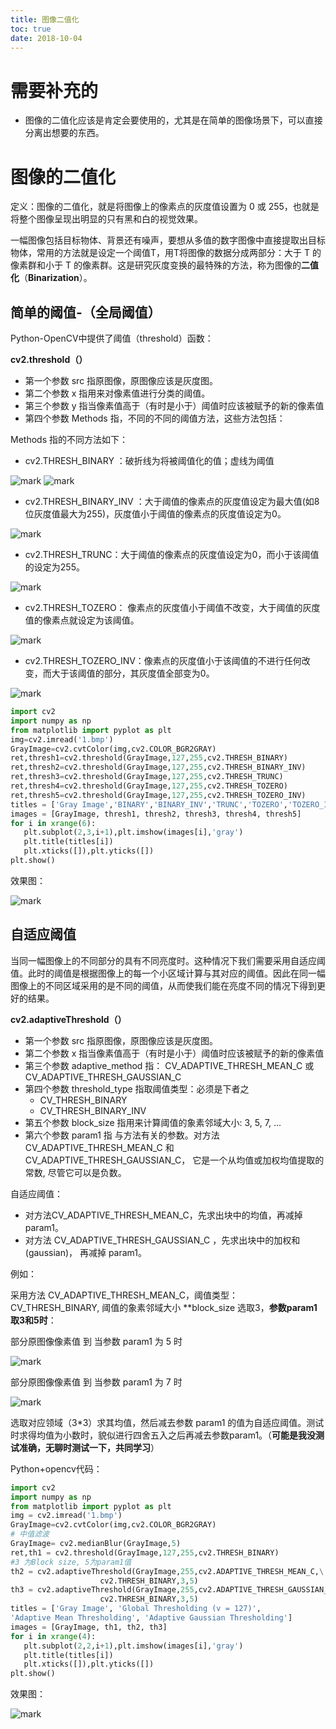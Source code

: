 ```yaml
---
title: 图像二值化
toc: true
date: 2018-10-04
---
```

# 需要补充的

- 图像的二值化应该是肯定会要使用的，尤其是在简单的图像场景下，可以直接分离出想要的东西。

# 图像的二值化


定义：图像的二值化，就是将图像上的像素点的灰度值设置为 0 或 255，也就是将整个图像呈现出明显的只有黑和白的视觉效果。

​一幅图像包括目标物体、背景还有噪声，要想从多值的数字图像中直接提取出目标物体，常用的方法就是设定一个阈值T，用T将图像的数据分成两部分：大于 T 的像素群和小于 T 的像素群。这是研究灰度变换的最特殊的方法，称为图像的**二值化**（**Binarization**）。

## 简单的阈值-（全局阈值）

Python-OpenCV中提供了阈值（threshold）函数：

**cv2.threshold（）**

- 第一个参数 src 指原图像，原图像应该是灰度图。
- 第二个参数 x 指用来对像素值进行分类的阈值。
- 第三个参数 y 指当像素值高于（有时是小于）阈值时应该被赋予的新的像素值
- 第四个参数 Methods 指，不同的不同的阈值方法，这些方法包括：

Methods 指的不同方法如下：

- cv2.THRESH_BINARY ：破折线为将被阈值化的值；虚线为阈值    

![mark](http://images.iterate.site/blog/image/180928/C41LiL28FJ.png?imageslim)
![mark](http://images.iterate.site/blog/image/180928/B2HEcI9gI3.png?imageslim)

- cv2.THRESH_BINARY_INV ：大于阈值的像素点的灰度值设定为最大值(如8位灰度值最大为255)，灰度值小于阈值的像素点的灰度值设定为0。

![mark](http://images.iterate.site/blog/image/180928/9d3787DD56.png?imageslim)

- cv2.THRESH_TRUNC：大于阈值的像素点的灰度值设定为0，而小于该阈值的设定为255。

![mark](http://images.iterate.site/blog/image/180928/8F15LG1IDB.png?imageslim)

- cv2.THRESH_TOZERO： 像素点的灰度值小于阈值不改变，大于阈值的灰度值的像素点就设定为该阈值。

![mark](http://images.iterate.site/blog/image/180928/4H20FF3J29.png?imageslim)

- cv2.THRESH_TOZERO_INV：像素点的灰度值小于该阈值的不进行任何改变，而大于该阈值的部分，其灰度值全部变为0。

![mark](http://images.iterate.site/blog/image/180928/AI1bhcHkJ0.png?imageslim)


```python
import cv2
import numpy as np
from matplotlib import pyplot as plt
img=cv2.imread('1.bmp')
GrayImage=cv2.cvtColor(img,cv2.COLOR_BGR2GRAY)
ret,thresh1=cv2.threshold(GrayImage,127,255,cv2.THRESH_BINARY)
ret,thresh2=cv2.threshold(GrayImage,127,255,cv2.THRESH_BINARY_INV)
ret,thresh3=cv2.threshold(GrayImage,127,255,cv2.THRESH_TRUNC)
ret,thresh4=cv2.threshold(GrayImage,127,255,cv2.THRESH_TOZERO)
ret,thresh5=cv2.threshold(GrayImage,127,255,cv2.THRESH_TOZERO_INV)
titles = ['Gray Image','BINARY','BINARY_INV','TRUNC','TOZERO','TOZERO_INV']
images = [GrayImage, thresh1, thresh2, thresh3, thresh4, thresh5]
for i in xrange(6):
   plt.subplot(2,3,i+1),plt.imshow(images[i],'gray')
   plt.title(titles[i])
   plt.xticks([]),plt.yticks([])
plt.show()
```

效果图：

![mark](http://images.iterate.site/blog/image/180928/2H6kfAjhd9.png?imageslim)

## 自适应阈值


当同一幅图像上的不同部分的具有不同亮度时。这种情况下我们需要采用自适应阈值。此时的阈值是根据图像上的每一个小区域计算与其对应的阈值。因此在同一幅图像上的不同区域采用的是不同的阈值，从而使我们能在亮度不同的情况下得到更好的结果。

**cv2.adaptiveThreshold（）**


- 第一个参数 src 指原图像，原图像应该是灰度图。
- 第二个参数 x 指当像素值高于（有时是小于）阈值时应该被赋予的新的像素值
- 第三个参数  adaptive_method  指： CV_ADAPTIVE_THRESH_MEAN_C 或 CV_ADAPTIVE_THRESH_GAUSSIAN_C
- 第四个参数    threshold_type    指取阈值类型：必须是下者之
    - CV_THRESH_BINARY
    - CV_THRESH_BINARY_INV
- 第五个参数 block_size   指用来计算阈值的象素邻域大小: 3, 5, 7, ...
- 第六个参数 param1 指 与方法有关的参数。对方法 CV_ADAPTIVE_THRESH_MEAN_C 和 CV_ADAPTIVE_THRESH_GAUSSIAN_C， 它是一个从均值或加权均值提取的常数, 尽管它可以是负数。




自适应阈值：

- 对方法CV_ADAPTIVE_THRESH_MEAN_C，先求出块中的均值，再减掉 param1。
- 对方法 CV_ADAPTIVE_THRESH_GAUSSIAN_C ，先求出块中的加权和(gaussian)， 再减掉 param1。

例如：

​采用方法 CV_ADAPTIVE_THRESH_MEAN_C，阈值类型：CV_THRESH_BINARY,  阈值的象素邻域大小 **block_size 选取3，**参数param1  取3和5时**：

部分原图像像素值 到 当参数 param1 为 5 时

![mark](http://images.iterate.site/blog/image/180928/G2D5B10GaB.png?imageslim)

部分原图像像素值 到 当参数 param1 为 7 时

![mark](http://images.iterate.site/blog/image/180928/AB8BAa8k4h.png?imageslim)


选取对应领域（3*3）求其均值，然后减去参数 param1 的值为自适应阈值。测试时求得均值为小数时，貌似进行四舍五入之后再减去参数param1。（**可能是我没测试准确，无聊时测试一下，共同学习**）

Python+opencv代码：

```python
import cv2
import numpy as np
from matplotlib import pyplot as plt
img = cv2.imread('1.bmp')
GrayImage=cv2.cvtColor(img,cv2.COLOR_BGR2GRAY)
# 中值滤波
GrayImage= cv2.medianBlur(GrayImage,5)
ret,th1 = cv2.threshold(GrayImage,127,255,cv2.THRESH_BINARY)
#3 为Block size, 5为param1值
th2 = cv2.adaptiveThreshold(GrayImage,255,cv2.ADAPTIVE_THRESH_MEAN_C,\
                    cv2.THRESH_BINARY,3,5)
th3 = cv2.adaptiveThreshold(GrayImage,255,cv2.ADAPTIVE_THRESH_GAUSSIAN_C,\
                    cv2.THRESH_BINARY,3,5)
titles = ['Gray Image', 'Global Thresholding (v = 127)',
'Adaptive Mean Thresholding', 'Adaptive Gaussian Thresholding']
images = [GrayImage, th1, th2, th3]
for i in xrange(4):
   plt.subplot(2,2,i+1),plt.imshow(images[i],'gray')
   plt.title(titles[i])
   plt.xticks([]),plt.yticks([])
plt.show()

```

效果图：

![mark](http://images.iterate.site/blog/image/180928/2IBkKhbmj7.png?imageslim)
